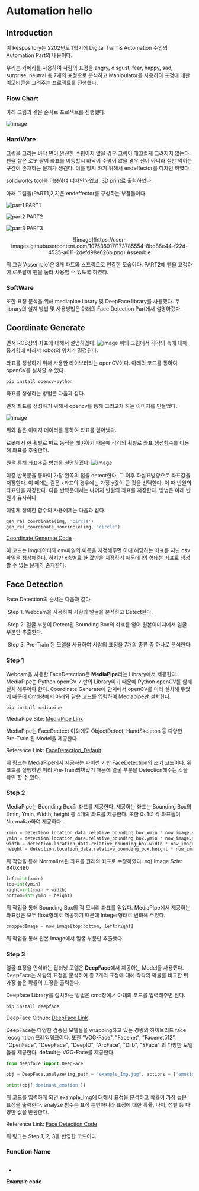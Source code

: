 # Automation hello

## Introduction

이 Respository는 2202년도 1학기에 Digital Twin & Automation 수업의 Automation Part의 내용이다.

우리는 카메라를 사용하여 사람의 표정을 angry, disgust, fear, happy, sad, surprise, neutral 총 7개의 표정으로 분석하고 Manipulator를 사용하여 표정에 대한 이모티콘을 그려주는 프로젝트를 진행했다.

### Flow Chart

아래 그림과 같은 순서로 프로젝트를 진행했다. 

![image](https://user-images.githubusercontent.com/84221531/173183973-03166869-b47f-462b-9c62-51cc6ae1c226.png)



### HardWare
그림을 그리는 바닥 면이 완전한 수평이지 않을 경우 그림이 매끄럽게 그려지지 않는다. 펜을 잡은 로봇 팔이 좌표를 이동할시 바닥이 수평이 않을 경우 선이 아니라 점만 찍히는 구간이 존재하는 문제가 생긴다. 이를 방지 하기 위해서 endeffector를 디자인 하였다. 

solidworks tool을 이용하여 디자인하였고, 3D print로 출력하였다. 

아래 그림들(PART1,2,3)은 endeffector를 구성하는 부품들이다.

![part1](https://user-images.githubusercontent.com/107538917/173776826-fcde3fc6-2334-4f2b-a148-d40a5a303914.PNG)
PART1

![part2](https://user-images.githubusercontent.com/107538917/173776959-6cf4fa07-5a8f-45fd-8593-8ef195882312.PNG)
PART2


![part3](https://user-images.githubusercontent.com/107538917/173777014-e73b6871-d9d9-4506-8b74-14a2b4577dab.PNG)
PART3

<p align="center">
![image](https://user-images.githubusercontent.com/107538917/173785554-8bd86e44-f22d-4535-a011-2defd98e626b.png)
Assemble
</p>
위 그림(Assemble)은 3개 파트와 스프링으로 연결한 모습이다. PART2에 펜을 고정하여 로봇팔이 펜을 눌러 사용할 수 있도록 하였다. 



### SoftWare

또한 표정 분석을 위해 mediapipe library 및 DeepFace library를 사용했다. 두 library의 설치 방법 및 사용방법은 아래의 Face Detection Part에서 설명하겠다.



## Coordinate Generate
먼저 ROS상의 좌표에 대해서 설명하겠다.
![image](https://user-images.githubusercontent.com/84506968/173516502-e679503f-b8ab-4c66-ad34-3b5d8ed337c7.png)
위의 그림에서 각각의 축에 대해 증가함에 따라서 robot의 위치가 결정된다.

좌표를 생성하기 위해 사용한 라이브러리는 openCV이다. 아래의 코드를 통하여 openCV를 설치할 수 있다.
```text
pip install opencv-python
```
좌표를 생성하는 방법은 다음과 같다.

먼저 좌표를 생성하기 위해서 opencv를 통해 그리고자 하는 이미지를 만들었다.

![image](https://user-images.githubusercontent.com/84506968/173518427-f26f41bd-4afd-4169-a353-9e04dc1cce3d.png)

위와 같은 이미지 데이터를 통하여 좌표를 얻어냈다.

로봇에서 한 획별로 따로 동작을 해야하기 때문에 각각의 획별로 좌표 생성함수를 이용해 좌표를 추출한다.

원을 통해 좌표추출 방법을 설명하겠다.
![image](https://user-images.githubusercontent.com/84506968/173517584-9b43627b-a9da-45db-9ad8-1ea704f44768.png)

이중 반복문을 통하여 가장 왼쪽의 점을 detect한다. 그 이후 화살표방향으로 좌표값을 저장한다. 이 때에는 같은 x좌표의 경우에는 가장 y값이 큰 것을 선택한다. 이 때 반원의 좌표만을 저장한다.
다음 반복문에서는 나머지 반원의 좌표를 저장한다. 방법은 아래 반원과 유사하다.  

이렇게 정의한 함수의 사용예제는 다음과 같다.
```python
gen_rel_coordinate(img, 'circle')
gen_rel_coordinate_noncircle(img, 'circle')
```
[Coordinate Generate Code](https://github.com/jw-park-980508/Digital-Twin-Automation/blob/main/Automation/Coordinate%20Generator.ipynb)

이 코드는 img데이터와 csv파일의 이름을 지정해주면 이에 해당하는 좌표를 지닌 csv파일을 생성해준다.
하지만 x축별로 한 값만을 지정하기 때문에 I의 형태는 좌표로 생성할 수 없는 문제가 존재한다.

## Face Detection

Face Detection의 순서는 다음과 같다.

​		Step 1. Webcam을 사용하여 사람의 얼굴을 분석하고 Detect한다.

​		Step 2. 얼굴 부분이 Detect된 Bounding Box의 좌표를 얻어 원본이미지에서 얼굴 부분만 추출한다.

​		Step 3. Pre-Train 된 모델을 사용하여 사람의 표정을 7개의 종류 중 하나로 분석한다.

### Step 1

Webcam을 사용한 FaceDetection은 **MediaPipe**라는 Library에서 제공한다.  MediaPipe는 Python openCV 기반의 Library이기 때문에 Python openCV를 함께 설치 해주어야 한다. Coordinate Generate에 단계에서 openCV를 미리 설치해 두었기 때문에 Cmd창에서 아래와 같은 코드를 입력하여 Mediapipe만 설치한다.

```text
pip install mediapipe
```

MediaPipe Site: [MediaPipe Link](https://google.github.io/mediapipe/)

MediaPipe는 FaceDectect 이외에도 ObjectDetect, HandSkeleton 등 다양한 Pre-Train 된 Model을 제공한다.

Reference Link: [FaceDetection_Default](https://github.com/jw-park-980508/Digital-Twin-Automation/blob/main/Automation/face_detection_default.py)

위 링크는 MediaPipe에서 제공하는 파이썬 기반 FaceDetection의 초기 코드이다. 위 코드를 실행하면 미리 Pre-Train되어있기 때문에 얼굴 부분을 Detection해주는 것을 확인 할 수 있다.



### Step 2

MediaPipe는 Bounding Box의 좌표를 제공한다. 제공하는 좌표는 Bounding Box의 Xmin, Ymin, Width, height 총 4개의 좌표를 제공한다. 또한 0~1로 각 좌표들이 Normalize하여 제공하다.

```python
xmin = detection.location_data.relative_bounding_box.xmin * now_image.shape[1]
ymin = detection.location_data.relative_bounding_box.ymin * now_image.shape[0]
width = detection.location_data.relative_bounding_box.width * now_image.shape[1]
height = detection.location_data.relative_bounding_box.height * now_image.shape[0]
```

위 작업을 통해 Normailze된 좌표를 원래의 좌표로 수정하였다. eq) Image Szie: 640X480



```python
left=int(xmin)
top=int(ymin)
right=int(xmin + width)
bottom=int(ymin + height)
```

위 작업을 통해 Bounding Box의 각 모서리 좌표를 얻었다. MediaPipe에서 제공하는 좌표값은 모두 float형태로 제공하기 때문에 Integer형태로 변화해 주었다.



```python
croppedImage = now_image[top:bottom, left:right]
```

위 작업을 통해 원본 Image에서 얼굴 부분만 추출했다.



### Step 3

얼굴 표정을 인식하는 딥러닝 모델은 **DeepFace**에서 제공하는 Model을 사용했다. DeepFace는 사람의 표정을 분석하여 총 7개의 표정에 대해 각각의 확률를 비교한 뒤 가장 높은 확률의 표정을 출력한다.

Deepface Library를 설치하는 방법은 cmd창에서 아래의 코드를 입력해주면 된다.   

```python
pip install deepface
```

DeepFace Github: [DeepFace Link](https://github.com/serengil/deepface)

DeepFace는 다양한 검증된 모델들을 wrapping하고 있는 경량의 하이브리드 face recognition 프레임워크이다. 또한 "VGG-Face", "Facenet", "Facenet512", "OpenFace", "DeepFace", "DeepID", "ArcFace", "Dlib", "SFace" 의 다양한 모델들을 제공한다. default는 VGG-Face를 제공한다.

```python
from deepface import DeepFace

obj = DeepFace.analyze(img_path = "example_Img.jpg", actions = ['emotion'], enforce_detection= False)

print(obj['dominant_emotion'])
```

위 코드를 입력하게 되면 example_Img에 대해서 표정을 분석하고 확률이 가장 높은 표정을 출력한다.  analyze 함수는 표정 뿐만아니라 표정에 대한 확률, 나이,  성별 등 다양한 값을 반환한다.

Reference Link: [Face Detection Code](https://github.com/jw-park-980508/Digital-Twin-Automation/blob/main/Automation/face_detect.py)

위 링크는 Step 1, 2, 3을 반영한 코드이다.



### Function Name

```text

```

* 

**Example code**
